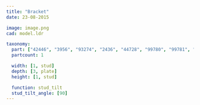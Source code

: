 ```yaml
---
title: "Bracket"
date: 23-08-2015

image: image.png
cad: model.ldr

taxonomy:
  part: ["42446", "3956", "93274", "2436", "44728", "99780", "99781", "99207", "98287", "2422"]
  partcount: 1

  width: [1, stud]
  depth: [3, plate]
  height: [1, stud]

  function: stud_tilt
  stud_tilt_angle: [90]
---
```

